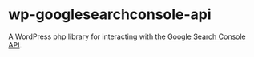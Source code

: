 # wp-googlesearchconsole-api

A WordPress php library for interacting with the [Google Search Console API](https://developers.google.com/webmaster-tools/).
